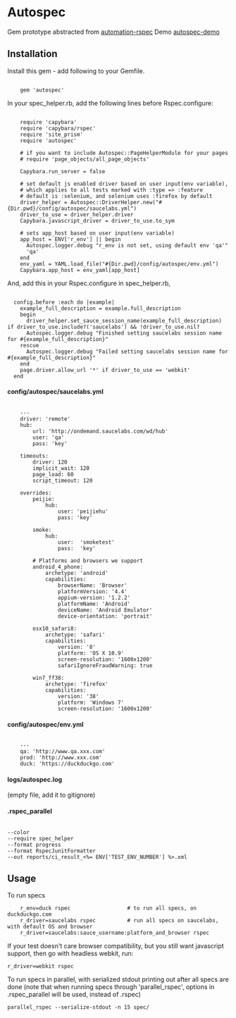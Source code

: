 # Autospec

Gem prototype abstracted from [automation-rspec](https://github.com/peijiehu/automation-rspec)
Demo [autospec-demo](https://github.com/peijiehu/autospec-demo)

## Installation

Install this gem - add following to your Gemfile.
```

    gem 'autospec'

```
In your spec_helper.rb, add the following lines before Rspec.configure:
```

    require 'capybara'
    require 'capybara/rspec'
    require 'site_prism'
    require 'autospec'

    # if you want to include Autospec::PageHelperModule for your pages
    # require 'page_objects/all_page_objects'

    Capybara.run_server = false

    # set default js enabled driver based on user input(env variable),
    # which applies to all tests marked with :type => :feature
    # default is :selenium, and selenium uses :firefox by default
    driver_helper = Autospec::DriverHelper.new("#{Dir.pwd}/config/autospec/saucelabs.yml")
    driver_to_use = driver_helper.driver
    Capybara.javascript_driver = driver_to_use.to_sym

    # sets app_host based on user input(env variable)
    app_host = ENV['r_env'] || begin
      Autospec.logger.debug "r_env is not set, using default env 'qa'"
      'qa'
    end
    env_yaml = YAML.load_file("#{Dir.pwd}/config/autospec/env.yml")
    Capybara.app_host = env_yaml[app_host]

```
And, add this in your Rspec.configure in spec_helper.rb,
```

  config.before :each do |example|
    example_full_description = example.full_description
    begin
      driver_helper.set_sauce_session_name(example_full_description) if driver_to_use.include?('saucelabs') && !driver_to_use.nil?
      Autospec.logger.debug "Finished setting saucelabs session name for #{example_full_description}"
    rescue
      Autospec.logger.debug "Failed setting saucelabs session name for #{example_full_description}"
    end
    page.driver.allow_url '*' if driver_to_use == 'webkit'
  end

```
#### config/autospec/saucelabs.yml

```

    ---
    driver: 'remote'
    hub:
        url: 'http://ondemand.saucelabs.com/wd/hub'
        user: 'qa'
        pass: 'key'

    timeouts:
        driver: 120
        implicit_wait: 120
        page_load: 60
        script_timeout: 120

    overrides:
        peijie:
            hub:
                user: 'peijiehu'
                pass: 'key'

        smoke:
            hub:
                user:  'smoketest'
                pass:  'key'

        # Platforms and browsers we support
        android_4_phone:
            archetype: 'android'
            capabilities:
                browserName: 'Browser'
                platformVersion: '4.4'
                appium-version: '1.2.2'
                platformName: 'Android'
                deviceName: 'Android Emulator'
                device-orientation: 'portrait'

        osx10_safari8:
            archetype: 'safari'
            capabilities:
                version: '8'
                platform: 'OS X 10.9'
                screen-resolution: '1600x1200'
                safariIgnoreFraudWarning: true

        win7_ff38:
            archetype: 'firefox'
            capabilities:
                version: '38'
                platform: 'Windows 7'
                screen-resolution: '1600x1200'

```

#### config/autospec/env.yml
```

    ---
    qa: 'http://www.qa.xxx.com'
    prod: 'http://www.xxx.com'
    duck: 'https://duckduckgo.com'

```

#### logs/autospec.log
(empty file, add it to gitignore)

#### .rspec_parallel
```

--color
--require spec_helper
--format progress
--format RspecJunitFormatter
--out reports/ci_result_<%= ENV['TEST_ENV_NUMBER'] %>.xml

```

## Usage
To run specs
```
    r_env=duck rspec                  # to run all specs, on duckduckgo.com
    r_driver=saucelabs rspec          # run all specs on saucelabs, with default OS and browser
    r_driver=saucelabs:sauce_username:platform_and_browser rspec
```
If your test doesn't care browser compatibility, but you still want javascript support, then go with headless webkit,
run:
```
r_driver=webkit rspec
```
To run specs in parallel, with serialized stdout printing out after all specs are done
(note that when running specs through 'parallel_rspec', options in .rspec_parallel will be used, instead of .rspec)
```
parallel_rspec --serialize-stdout -n 15 spec/
```